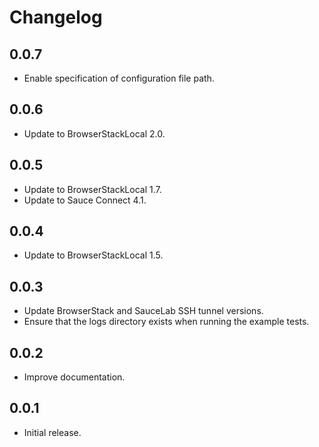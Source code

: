 Changelog
=========

0.0.7
-----

  * Enable specification of configuration file path.

0.0.6
-----

  * Update to BrowserStackLocal 2.0.

0.0.5
-----

  * Update to BrowserStackLocal 1.7.
  * Update to Sauce Connect 4.1.

0.0.4
-----

  * Update to BrowserStackLocal 1.5.

0.0.3
-----

  * Update BrowserStack and SauceLab SSH tunnel versions.
  * Ensure that the logs directory exists when running the example tests.

0.0.2
-----

  * Improve documentation.

0.0.1
-----

  * Initial release.
